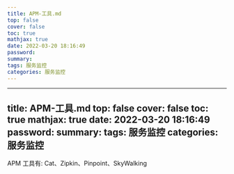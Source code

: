 ```yaml
---
title: APM-工具.md
top: false
cover: false
toc: true
mathjax: true
date: 2022-03-20 18:16:49
password:
summary:
tags: 服务监控
categories: 服务监控
---
```

---
title: APM-工具.md
top: false
cover: false
toc: true
mathjax: true
date: 2022-03-20 18:16:49
password:
summary:
tags: 服务监控
categories: 服务监控
---
 APM 工具有: Cat、Zipkin、Pinpoint、SkyWalking
